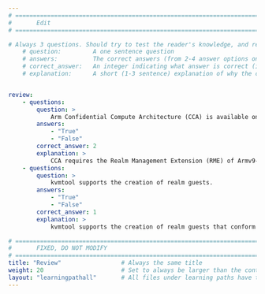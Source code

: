 ```yaml
---
# ================================================================================
#       Edit
# ================================================================================

# Always 3 questions. Should try to test the reader's knowledge, and reinforce the key points you want them to remember.
    # question:         A one sentence question
    # answers:          The correct answers (from 2-4 answer options only). Should be surrounded by quotes.
    # correct_answer:   An integer indicating what answer is correct (index starts from 0)
    # explanation:      A short (1-3 sentence) explanation of why the correct answer is correct. Can add additional context if desired


review:
    - questions:
        question: >
            Arm Confidential Compute Architecture (CCA) is available on all Arm devices
        answers:
            - "True"
            - "False"
        correct_answer: 2
        explanation: >
            CCA requires the Realm Management Extension (RME) of Armv9-A architecture, as well as support within the software stack running on the device.
    - questions:
        question: >
            kvmtool supports the creation of realm guests.
        answers:
            - "True"
            - "False"
        correct_answer: 1
        explanation: >
            kvmtool supports the creation of realm guests that conform with the Arm RME specification.

# ================================================================================
#       FIXED, DO NOT MODIFY
# ================================================================================
title: "Review"                 # Always the same title
weight: 20                      # Set to always be larger than the content in this path
layout: "learningpathall"       # All files under learning paths have this same wrapper
---
```

